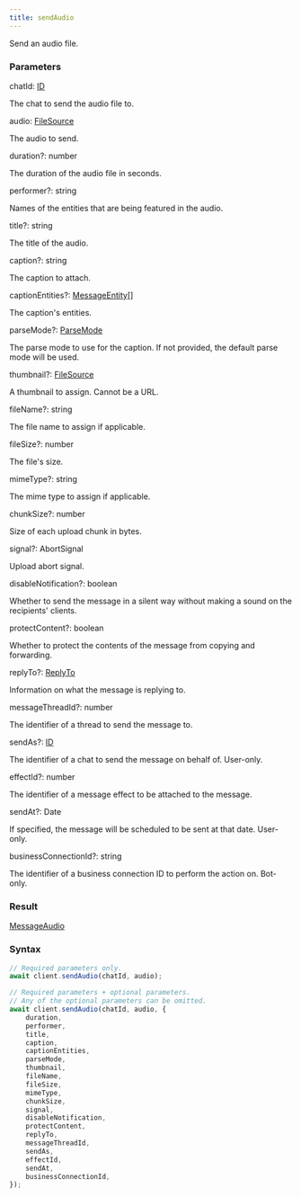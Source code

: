 ```yaml
---
title: sendAudio
---
```


Send an audio file.


### Parameters 

<div class="flex flex-col gap-3"><div><div class="font-mono" id="p_chatId" data-anchor><span class="font-bold">chatId</span><span class="opacity-50">:</span> <a href="/gh/types/id"  >ID</a></div><div class="pl-3"><div class="no-margin">

The chat to send the audio file to.

</div></div></div><div><div class="font-mono" id="p_audio" data-anchor><span class="font-bold">audio</span><span class="opacity-50">:</span> <a href="/gh/types/filesource"  >FileSource</a></div><div class="pl-3"><div class="no-margin">

The audio to send.

</div></div></div><div class="flex flex-col gap-3"><div><div class="flex gap-2"><div class="font-mono p" id="p_duration" data-anchor><span class="font-bold">duration</span><span class="opacity-50"><span title="Optional" class="cursor-help">?</span>:</span> <span>number</span></div></div><div class="pl-3"><div class="no-margin">

The duration of the audio file in seconds.

</div></div></div><div><div class="flex gap-2"><div class="font-mono p" id="p_performer" data-anchor><span class="font-bold">performer</span><span class="opacity-50"><span title="Optional" class="cursor-help">?</span>:</span> <span>string</span></div></div><div class="pl-3"><div class="no-margin">

Names of the entities that are being featured in the audio.

</div></div></div><div><div class="flex gap-2"><div class="font-mono p" id="p_title" data-anchor><span class="font-bold">title</span><span class="opacity-50"><span title="Optional" class="cursor-help">?</span>:</span> <span>string</span></div></div><div class="pl-3"><div class="no-margin">

The title of the audio.

</div></div></div><div><div class="flex gap-2"><div class="font-mono p" id="p_caption" data-anchor><span class="font-bold">caption</span><span class="opacity-50"><span title="Optional" class="cursor-help">?</span>:</span> <span>string</span></div></div><div class="pl-3"><div class="no-margin">

The caption to attach.

</div></div></div><div><div class="flex gap-2"><div class="font-mono p" id="p_captionEntities" data-anchor><span class="font-bold">captionEntities</span><span class="opacity-50"><span title="Optional" class="cursor-help">?</span>:</span> <a href="/gh/types/messageentity"  >MessageEntity</a><span class="opacity-50">[]</span></div></div><div class="pl-3"><div class="no-margin">

The caption's entities.

</div></div></div><div><div class="flex gap-2"><div class="font-mono p" id="p_parseMode" data-anchor><span class="font-bold">parseMode</span><span class="opacity-50"><span title="Optional" class="cursor-help">?</span>:</span> <a href="/gh/types/parsemode"  >ParseMode</a></div></div><div class="pl-3"><div class="no-margin">

The parse mode to use for the caption. If not provided, the default parse mode will be used.

</div></div></div><div><div class="flex gap-2"><div class="font-mono p" id="p_thumbnail" data-anchor><span class="font-bold">thumbnail</span><span class="opacity-50"><span title="Optional" class="cursor-help">?</span>:</span> <a href="/gh/types/filesource"  >FileSource</a></div></div><div class="pl-3"><div class="no-margin">

A thumbnail to assign. Cannot be a URL.

</div></div></div><div><div class="flex gap-2"><div class="font-mono p" id="p_fileName" data-anchor><span class="font-bold">fileName</span><span class="opacity-50"><span title="Optional" class="cursor-help">?</span>:</span> <span>string</span></div></div><div class="pl-3"><div class="no-margin">

The file name to assign if applicable.

</div></div></div><div><div class="flex gap-2"><div class="font-mono p" id="p_fileSize" data-anchor><span class="font-bold">fileSize</span><span class="opacity-50"><span title="Optional" class="cursor-help">?</span>:</span> <span>number</span></div></div><div class="pl-3"><div class="no-margin">

The file's size.

</div></div></div><div><div class="flex gap-2"><div class="font-mono p" id="p_mimeType" data-anchor><span class="font-bold">mimeType</span><span class="opacity-50"><span title="Optional" class="cursor-help">?</span>:</span> <span>string</span></div></div><div class="pl-3"><div class="no-margin">

The mime type to assign if applicable.

</div></div></div><div><div class="flex gap-2"><div class="font-mono p" id="p_chunkSize" data-anchor><span class="font-bold">chunkSize</span><span class="opacity-50"><span title="Optional" class="cursor-help">?</span>:</span> <span>number</span></div></div><div class="pl-3"><div class="no-margin">

Size of each upload chunk in bytes.

</div></div></div><div><div class="flex gap-2"><div class="font-mono p" id="p_signal" data-anchor><span class="font-bold">signal</span><span class="opacity-50"><span title="Optional" class="cursor-help">?</span>:</span> <span href="/">AbortSignal</span></div></div><div class="pl-3"><div class="no-margin">

Upload abort signal.

</div></div></div><div><div class="flex gap-2"><div class="font-mono p" id="p_disableNotification" data-anchor><span class="font-bold">disableNotification</span><span class="opacity-50"><span title="Optional" class="cursor-help">?</span>:</span> <span>boolean</span></div></div><div class="pl-3"><div class="no-margin">

Whether to send the message in a silent way without making a sound on the recipients' clients.

</div></div></div><div><div class="flex gap-2"><div class="font-mono p" id="p_protectContent" data-anchor><span class="font-bold">protectContent</span><span class="opacity-50"><span title="Optional" class="cursor-help">?</span>:</span> <span>boolean</span></div></div><div class="pl-3"><div class="no-margin">

Whether to protect the contents of the message from copying and forwarding.

</div></div></div><div><div class="flex gap-2"><div class="font-mono p" id="p_replyTo" data-anchor><span class="font-bold">replyTo</span><span class="opacity-50"><span title="Optional" class="cursor-help">?</span>:</span> <a href="/gh/types/replyto"  >ReplyTo</a></div></div><div class="pl-3"><div class="no-margin">

Information on what the message is replying to.

</div></div></div><div><div class="flex gap-2"><div class="font-mono p" id="p_messageThreadId" data-anchor><span class="font-bold">messageThreadId</span><span class="opacity-50"><span title="Optional" class="cursor-help">?</span>:</span> <span>number</span></div></div><div class="pl-3"><div class="no-margin">

The identifier of a thread to send the message to.

</div></div></div><div><div class="flex gap-2"><div class="font-mono p" id="p_sendAs" data-anchor><span class="font-bold">sendAs</span><span class="opacity-50"><span title="Optional" class="cursor-help">?</span>:</span> <a href="/gh/types/id"  >ID</a></div></div><div class="pl-3"><div class="no-margin">

The identifier of a chat to send the message on behalf of. User-only.

</div></div></div><div><div class="flex gap-2"><div class="font-mono p" id="p_effectId" data-anchor><span class="font-bold">effectId</span><span class="opacity-50"><span title="Optional" class="cursor-help">?</span>:</span> <span>number</span></div></div><div class="pl-3"><div class="no-margin">

The identifier of a message effect to be attached to the message.

</div></div></div><div><div class="flex gap-2"><div class="font-mono p" id="p_sendAt" data-anchor><span class="font-bold">sendAt</span><span class="opacity-50"><span title="Optional" class="cursor-help">?</span>:</span> <span href="/">Date</span></div></div><div class="pl-3"><div class="no-margin">

If specified, the message will be scheduled to be sent at that date. User-only.

</div></div></div><div><div class="flex gap-2"><div class="font-mono p" id="p_businessConnectionId" data-anchor><span class="font-bold">businessConnectionId</span><span class="opacity-50"><span title="Optional" class="cursor-help">?</span>:</span> <span>string</span></div></div><div class="pl-3"><div class="no-margin">

The identifier of a business connection ID to perform the action on. Bot-only.

</div></div></div></div></div>

### Result 

<div class="font-mono"><a href="/gh/types/messageaudio"  >MessageAudio</a></div>

### Syntax

```ts
// Required parameters only.
await client.sendAudio(chatId, audio);

// Required parameters + optional parameters.
// Any of the optional parameters can be omitted.
await client.sendAudio(chatId, audio, {
    duration,
    performer,
    title,
    caption,
    captionEntities,
    parseMode,
    thumbnail,
    fileName,
    fileSize,
    mimeType,
    chunkSize,
    signal,
    disableNotification,
    protectContent,
    replyTo,
    messageThreadId,
    sendAs,
    effectId,
    sendAt,
    businessConnectionId,
});
```



